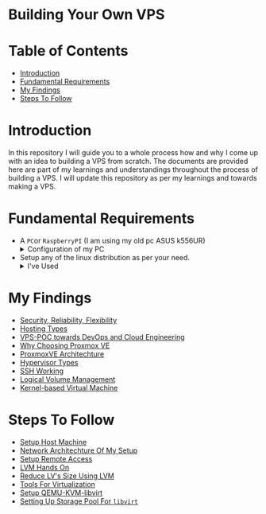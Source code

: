 # Building Your Own VPS
# Table of Contents

- [Introduction](#introduction)
- [Fundamental Requirements](#fundamental-requirements)
- [My Findings](#my-findings) 
- [Steps To Follow](#steps-to-follow)
# Introduction

In this repository I will guide you to a whole process how and why I come up with an idea to building a VPS from scratch. The documents are provided here are part of my learnings and understandings throughout the process of building a VPS. I will update this repository as per my learnings and towards making a VPS. 
# Fundamental Requirements

- A `PC`or `RaspberryPI` (I am using my old pc ASUS k556UR)
				<details>
					<summary>
						Configuration of my PC
					 </summary>
					 CPU -> Corei7 7th gen <br>
					 RAM -> 12GB <br>
					 HDD -> 1TB <br>
					 SSD  -> 250GB <br>
				 </details>
- Setup any of the linux distribution as per your need.
	<details>
			 <summary>
				I've Used
			 </summary>
			 Linux Distribution -> Ubuntu 22.04 LTS <br>
	</details>

# My Findings

- [Security, Reliability, Flexibility](./Docs/Security_Reliability_Flexibility.md)
- [Hosting Types](./Docs/Hosting_Types.md)
- [VPS-POC towards DevOps and Cloud Engineering](./Docs/VPS-POC_towards_DevOps_and_Cloud_Engineering.md)
- [Why Choosing Proxmox VE](./Docs/Why_Choosing_Proxmox_VE.md)
- [ProxmoxVE Architechture](./Docs/ProxmoxVE_Architechture.md)
- [Hypervisor Types](./Docs/Hypervisor%20Types.md)
- [SSH Working](./Docs/SSH_Working.md)
- [Logical Volume Management](./Docs/logical_volume_manager.md)
- [Kernel-based Virtual Machine](./Docs/understanding-kvm.md)
# Steps To Follow

- [Setup Host Machine](./Docs/Setup%20Linux%20Distribution%20On%20Host%20Machine.md)
- [Network Architechture Of My Setup](./Docs/network_diagram.md)
- [Setup Remote Access](./Docs/Setup%20Remote%20Access%20Using%20OpenSSH.md)
- [LVM Hands On](./Docs/lvm_commands.md)
- [Reduce LV's Size Using LVM](./Docs/reduce_size_of_lv.md)
- [Tools For Virtualization](./Docs/tools_for_virtualization.md)
- [Setup QEMU-KVM-libvirt](./Docs/setup_qemu-kvm_on_host.md)
- [Setting Up Storage Pool For `libvirt`](./Docs/setting_up_storage_pool_for_libvirt.md)
